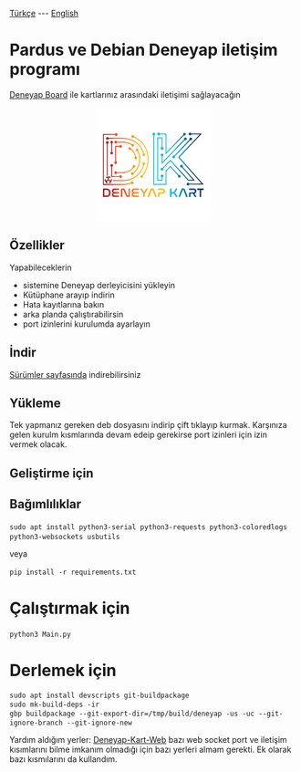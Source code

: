 [Türkçe](readmeTr.md) --- [English](readme.md)
# Pardus ve Debian Deneyap iletişim programı

[Deneyap Board](https://deneyapkart.org/deneyapkart/deneyapblok/) ile kartlarınız arasındaki iletişimi sağlayacağın

<img src="data/deneyap.svg" width="200" style="display: block; margin-left: auto; margin-right: auto;">

## Özellikler
Yapabileceklerin
* sistemine Deneyap derleyicisini yükleyin
* Kütüphane arayıp indirin
* Hata kayıtlarına bakın
* arka planda çalıştırabilirsin
* port izinlerini kurulumda ayarlayın



## İndir
[Sürümler sayfasında](https://github.com/halak0013/deneyap_linux_gnu_web/releases) indirebilirsiniz

## Yükleme
Tek yapmanız gereken deb dosyasını indirip çift tıklayıp kurmak. Karşınıza gelen kurulm kısmlarında devam edeip gerekirse port izinleri için izin vermek olacak.


## Geliştirme için

## Bağımlılıklar

`sudo apt install python3-serial python3-requests python3-coloredlogs python3-websockets usbutils`

veya

`pip install -r requirements.txt`

# Çalıştırmak için

`python3 Main.py`

# Derlemek için

```console
sudo apt install devscripts git-buildpackage
sudo mk-build-deps -ir
gbp buildpackage --git-export-dir=/tmp/build/deneyap -us -uc --git-ignore-branch --git-ignore-new

```
Yardım aldığım yerler:
[Deneyap-Kart-Web](https://github.com/deneyapkart/Deneyap-Kart-Web) bazı web socket port ve iletişim kısımlarını bilme imkanım olmadığı için bazı yerleri almam gerekti. Ek olarak bazı kısmılarını da kullandım.
